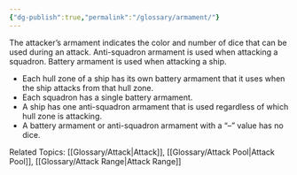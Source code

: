 ```yaml
---
{"dg-publish":true,"permalink":"/glossary/armament/"}
---
```


The attacker’s armament indicates the color and number of dice that can be used during an attack. Anti-squadron armament is used when attacking a squadron. Battery armament is used when attacking a ship.

- Each hull zone of a ship has its own battery armament that it uses when the ship attacks from that hull zone.
- Each squadron has a single battery armament.
- A ship has one anti-squadron armament that is used regardless of which hull zone is attacking.
- A battery armament or anti-squadron armament with a “–” value has no dice.

Related Topics: [[Glossary/Attack\|Attack]], [[Glossary/Attack Pool\|Attack Pool]], [[Glossary/Attack Range\|Attack Range]]